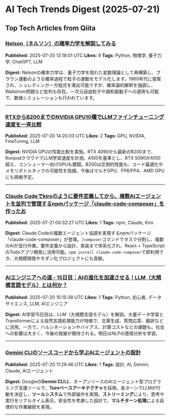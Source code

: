 # AI Tech Trends Digest (2025-07-21)


## Top Tech Articles from Qiita


### [Nelson（ネルソン）の確率力学を解説してみる](https://qiita.com/dc1394/items/851c810f90eb5578b3f7)
**Published:** 2025-07-20 13:18:01 UTC
**Likes:** 9
**Tags:** Python, 物理学, 量子力学, ChatGPT, LLM

**Digest:**
Nelsonの確率力学は、量子力学を隠れた変数理論として再構築し、ブラウン運動のような確率過程で粒子の運動をモデル化します。1960年代に提案され、シュレディンガー方程式を導出可能ですが、確率論的解釈を強調し、Wallstrom問題など批判も存在。一次元自由粒子や調和振動子への適用も可能で、数値シミュレーションも行われています。

---

### [RTXからB200までのNVIDIA GPU10種でLLMファインチューニング速度を一斉比較](https://qiita.com/itokazu/items/992f4b87efadde4f3a1c)
**Published:** 2025-07-20 14:20:03 UTC
**Likes:** 2
**Tags:** GPU, NVIDIA, FineTuning, LLM

**Digest:**
NVIDIA GPUの性能比較を実施。RTX 4090から最新のB200まで、RunpodクラウドでLLM学習速度を計測。A100を基準とし、RTX 5090がA100超え、コンシューマー向けGPUも健闘。B200は圧倒的性能も、コード最適化やメモリボトルネックの可能性を指摘。今後はマルチGPU、FP8/FP4、AMD GPUにも挑戦予定。

---

### [Claude Codeでkiroのように要件定義してから、複数AIエージェントを並列で管理するnpmパッケージ「claude-code-composer」を作ったお](https://qiita.com/ai_tech_study_group/items/0cf671c014a2990af9fd)
**Published:** 2025-07-21 00:32:27 UTC
**Likes:** 1
**Tags:** npm, Claude, Kiro

**Digest:**
Claude Codeの複数エージェント協調を実現するnpmパッケージ「claude-code-composer」が登場。`/composer`コマンドでタスク分割し、複数のAIが並行作業。要件定義から設計、実装まで体系化され、React + TypeScriptのTodoアプリ開発に活用可能。`npm install claude-code-composer`で即利用でき、大規模開発やモダン化プロジェクトにも貢献。

---

### [AIエンジニアへの道 - 15日目：AIの進化を加速させる！LLM（大規模言語モデル）とは何か？](https://qiita.com/555hamano/items/5fa139a284ef308725e0)
**Published:** 2025-07-20 15:15:38 UTC
**Likes:** 1
**Tags:** Python, 初心者, データサイエンス, LLM, AIエンジニア

**Digest:**
AI学習15日目は、LLM（大規模言語モデル）を解説。大量データ学習とTransformerによる自然言語処理能力が特徴で、文章生成、質問応答、翻訳などに活用。一方で、ハルシネーションやバイアス、計算コストなどの課題も。社会への影響は大きく、今後の発展が期待される。明日はNLPの感情分析を学習。

---

### [Gemini CLIのソースコードから学ぶAIエージェントの設計](https://qiita.com/Dinn/items/69065b360cc2170cce29)
**Published:** 2025-07-20 11:29:46 UTC
**Likes:** 1
**Tags:** 設計, AI, Gemini, Claude, AIエージェント

**Digest:**
Googleの**Gemini CLI**は、オープンソースのAIエージェント型プログラミング支援ツールで、**Turnベースアーキテクチャ**を採用。各ターンでLLMが行動を決定し、**ツールシステム**で外部操作を実現。**ストリーミング**により、思考や実行をリアルタイム表示。安全性を考慮した設計で、**マルチターン処理**による自律的な作業継続を実現。

---